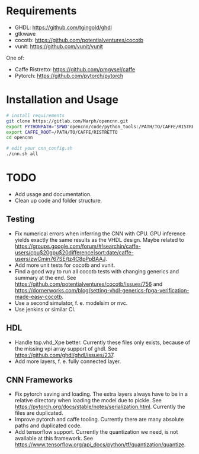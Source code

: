 # Requirements

- GHDL: https://github.com/tgingold/ghdl
- gtkwave
- cocotb: https://github.com/potentialventures/cocotb
- vunit: https://github.com/vunit/vunit

One of:
- Caffe Ristretto: https://github.com/pmgysel/caffe
- Pytorch: https://github.com/pytorch/pytorch

# Installation and Usage

```bash
# install requirements
git clone https://gitlab.com/Marph/opencnn.git
export PYTHONPATH="$PWD"opencnn/code/python_tools:/PATH/TO/CAFFE/RISTRETTO/python
export CAFFE_ROOT=/PATH/TO/CAFFE/RISTRETTO
cd opencnn

# edit your cnn_config.sh
./cnn.sh all
```

# TODO

- Add usage and documentation.
- Clean up code and folder structure.

## Testing
- Fix numerical errors when inferring the CNN with CPU. GPU inference yields exactly the same results as the VHDL design. Maybe related to https://groups.google.com/forum/#!searchin/caffe-users/cpu$20gpu$20difference|sort:date/caffe-users/zwCmin767SE/tz4C8pPpBAAJ.
- Add more unit tests for cocotb and vunit.
- Find a good way to run all cocotb tests with changing generics and summary at the end. See https://github.com/potentialventures/cocotb/issues/756 and https://dornerworks.com/blog/setting-vhdl-generics-fpga-verification-made-easy-cocotb.
- Use a second simulator, f. e. modelsim or nvc.
- Use jenkins or similar CI.

## HDL
- Handle top.vhd_Xpe better. Currently these files only exists, because of the missing vpi array support of ghdl. See https://github.com/ghdl/ghdl/issues/237.
- Add more layers, f. e. fully connected layer.

## CNN Frameworks
- Fix pytorch saving and loading. The extra layers always have to be in a relative directory when loading the model due to pickle. See https://pytorch.org/docs/stable/notes/serialization.html. Currently the files are duplicated.
- Improve pytorch and caffe tooling. Currently there are many absolute paths and duplicated code.
- Add tensorflow support. Currently the quantization we need, is not available at this framework. See https://www.tensorflow.org/api_docs/python/tf/quantization/quantize.